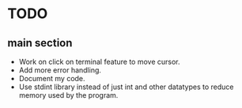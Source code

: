 # TODO

## main section

- Work on click on terminal feature to move cursor.
- Add more error handling.
- Document my code.
- Use stdint library instead of just int and other datatypes to reduce memory used by the program.
